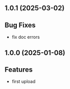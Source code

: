 ## 1.0.1 (2025-03-02)

## Bug Fixes

- fix doc errors

## 1.0.0 (2025-01-08)

## Features

- first upload